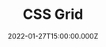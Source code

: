 ---
title: CSS Grid
description: Description here
date: 2022-01-27T15:00:00.000Z
released: false
---